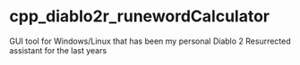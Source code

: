 # cpp_diablo2r_runewordCalculator
GUI tool for Windows/Linux that has been my personal Diablo 2 Resurrected assistant for the last years
